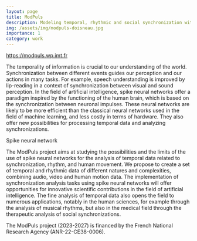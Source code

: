 ```yaml
---
layout: page
title: ModPuls
description: Modeling temporal, rhythmic and social synchronization with spike neural networks
img: /assets/img/modpuls-doisneau.jpg
importance: 1
category: work
---
```


<a href="https://modpuls.wp.imt.fr" target=blank>https://modpuls.wp.imt.fr</a>

The temporality of information is crucial to our understanding of the world. Synchronization between different events guides our perception and our actions in many tasks. For example, speech understanding is improved by lip-reading in a context of synchronization between visual and sound perception. In the field of artificial intelligence, spike neural networks offer a paradigm inspired by the functioning of the human brain, which is based on the synchronization between neuronal impulses. These neural networks are likely to be more efficient than the classical neural networks used in the field of machine learning, and less costly in terms of hardware. They also offer new possibilities for processing temporal data and analyzing synchronizations.

<div class="row">
    <div class="col-sm mt-3 mt-md-0">
        <img class="img-fluid rounded z-depth-1" src="{{ '/assets/img/spike-neural-network.jpg' | relative_url }}" alt="" title="Spike neural network"/>
    </div>
</div>
<div class="caption">
Spike neural network
</div>

The ModPuls project aims at studying the possibilities and the limits of the use of spike neural networks for the analysis of temporal data related to synchronization, rhythm, and human movement. We propose to create a set of temporal and rhythmic data of different natures and complexities, combining audio, video and human motion data. The implementation of synchronization analysis tasks using spike neural networks will offer opportunities for innovative scientific contributions in the field of artificial intelligence. The fine analysis of temporal data also opens the field to numerous applications, notably in the human sciences, for example through the analysis of musical rhythms, but also in the medical field through the therapeutic analysis of social synchronizations.

The ModPuls project (2023-2027) is financed by the French National Research Agency (ANR-22-CE38-0006).
